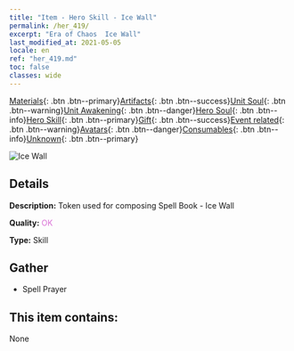 ```yaml
---
title: "Item - Hero Skill - Ice Wall"
permalink: /her_419/
excerpt: "Era of Chaos  Ice Wall"
last_modified_at: 2021-05-05
locale: en
ref: "her_419.md"
toc: false
classes: wide
---
```

 [Materials](/Items/){: .btn .btn--primary}[Artifacts](/Items/Artifacts/){: .btn .btn--success}[Unit Soul](/Items/UnitSoul/){: .btn .btn--warning}[Unit Awakening](/Items/UnitAwakening/){: .btn .btn--danger}[Hero Soul](/Items/HeroSoul/){: .btn .btn--info}[Hero Skill](/Items/HeroSkill/){: .btn .btn--primary}[Gift](/Items/Gift/){: .btn .btn--success}[Event related](/Items/Events/){: .btn .btn--warning}[Avatars](/Items/Avatars/){: .btn .btn--danger}[Consumables](/Items/Consumables/){: .btn .btn--info}[Unknown](/Items/Unknown/){: .btn .btn--primary}

 ![Ice Wall](/images/t/ps_hanbingmoqiang.png)

## Details
 **Description:** Token used for composing Spell Book - Ice Wall

 **Quality:** <span style="color: #DA70D6">OK</span>

 **Type:** Skill

## Gather

*    Spell Prayer 

## This item contains:

  None

